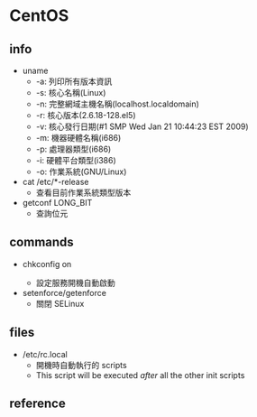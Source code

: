 # CentOS

## info
* uname
  * -a: 列印所有版本資訊
  * -s: 核心名稱(Linux)
  * -n: 完整網域主機名稱(localhost.localdomain)
  * -r: 核心版本(2.6.18-128.el5)
  * -v: 核心發行日期(#1 SMP Wed Jan 21 10:44:23 EST 2009)
  * -m: 機器硬體名稱(i686)
  * -p: 處理器類型(i686)
  * -i: 硬體平台類型(i386)
  * -o: 作業系統(GNU/Linux)
* cat /etc/*-release
  * 查看目前作業系統類型版本
* getconf LONG_BIT
  * 查詢位元

## commands
* chkconfig <service> on
  * 設定服務開機自動啟動
* setenforce/getenforce
  * 關閉 SELinux

## files
* /etc/rc.local
  * 開機時自動執行的 scripts
  * This script will be executed *after* all the other init scripts

## reference
